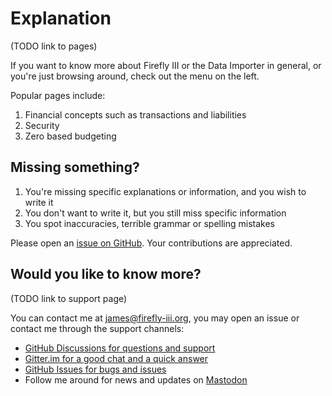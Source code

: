 # Explanation

(TODO link to pages)

If you want to know more about Firefly III or the Data Importer in general, or you're just browsing around, check out the menu on the left.

Popular pages include:

1. Financial concepts such as transactions and liabilities
2. Security
3. Zero based budgeting

## Missing something?

1. You're missing specific explanations or information, and you wish to write it
2. You don't want to write it, but you still miss specific information
3. You spot inaccuracies, terrible grammar or spelling mistakes

Please open an [issue on GitHub](https://github.com/firefly-iii/firefly-iii/issues/new?assignees=&labels=&projects=&template=fr.yml). Your contributions are appreciated.

## Would you like to know more?

(TODO link to support page)

You can contact me at [james@firefly-iii.org](mailto:james@firefly-iii.org), you may open an issue or contact me through the support channels:

- [GitHub Discussions for questions and support](https://github.com/firefly-iii/firefly-iii/discussions/)
- [Gitter.im for a good chat and a quick answer](https://gitter.im/firefly-iii/firefly-iii)
- [GitHub Issues for bugs and issues](https://github.com/firefly-iii/firefly-iii/issues)
- Follow me around for news and updates on <a rel="me" href="https://fosstodon.org/@ff3">Mastodon</a>
